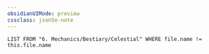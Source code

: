 ```yaml
---
obsidianUIMode: preview
cssclass: json5e-note
---
```

```dataview
LIST FROM "6. Mechanics/Bestiary/Celestial" WHERE file.name != this.file.name
```